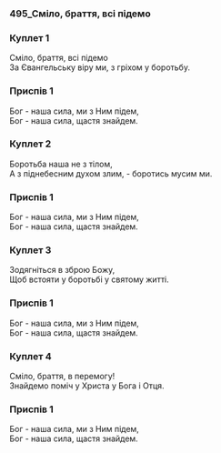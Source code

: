 ### 495_Сміло, браття, всі підемо
### Куплет 1
Сміло, браття, всі підемо <br/>За Євангельську віру ми, з гріхом у боротьбу.
### Приспів 1
Бог - наша сила, ми з Ним підем, <br/>Бог - наша сила, щастя знайдем.
### Куплет 2
Боротьба наша не з тілом, <br/>А з піднебесним духом злим, - боротись мусим ми.
### Приспів 1
Бог - наша сила, ми з Ним підем, <br/>Бог - наша сила, щастя знайдем.
### Куплет 3
Зодягніться в зброю Божу, <br/>Щоб встояти у боротьбі у святому житті.
### Приспів 1
Бог - наша сила, ми з Ним підем, <br/>Бог - наша сила, щастя знайдем.
### Куплет 4
Сміло, браття, в перемогу! <br/>Знайдемо поміч у Христа у Бога і Отця.
### Приспів 1
Бог - наша сила, ми з Ним підем, <br/>Бог - наша сила, щастя знайдем.
